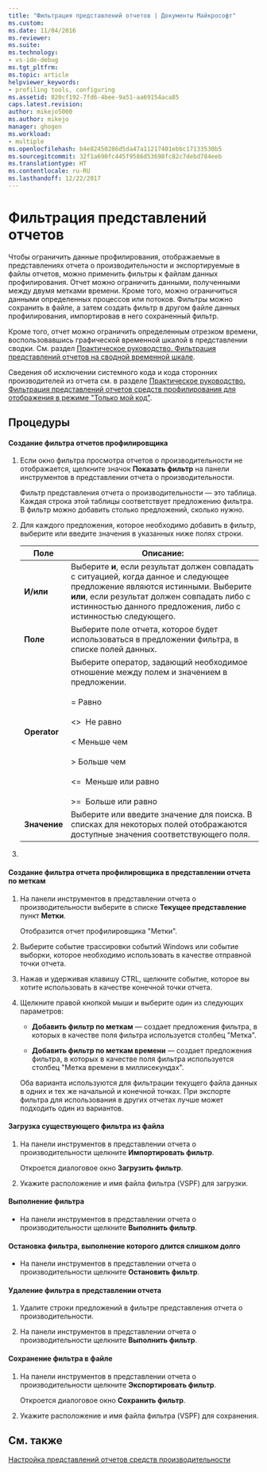 ```yaml
---
title: "Фильтрация представлений отчетов | Документы Майкрософт"
ms.custom: 
ms.date: 11/04/2016
ms.reviewer: 
ms.suite: 
ms.technology:
- vs-ide-debug
ms.tgt_pltfrm: 
ms.topic: article
helpviewer_keywords:
- profiling tools, configuring
ms.assetid: 820cf192-7fd6-4bee-9a51-aa69154aca85
caps.latest.revision: 
author: mikejo5000
ms.author: mikejo
manager: ghogen
ms.workload:
- multiple
ms.openlocfilehash: b4e82450286d5da47a11217401ebbc17133530b5
ms.sourcegitcommit: 32f1a690fc445f9586d53698fc82c7debd784eeb
ms.translationtype: HT
ms.contentlocale: ru-RU
ms.lasthandoff: 12/22/2017
---
```

# <a name="filtering-report-views"></a>Фильтрация представлений отчетов
Чтобы ограничить данные профилирования, отображаемые в представлениях отчета о производительности и экспортируемые в файлы отчетов, можно применить фильтры к файлам данных профилирования. Отчет можно ограничить данными, полученными между двумя метками времени. Кроме того, можно ограничиться данными определенных процессов или потоков. Фильтры можно сохранить в файле, а затем создать фильтр в другом файле данных профилирования, импортировав в него сохраненный фильтр.  
  
 Кроме того, отчет можно ограничить определенным отрезком времени, воспользовавшись графической временной шкалой в представлении сводки. См. раздел [Практическое руководство. Фильтрация представлений отчетов на сводной временной шкале](../profiling/how-to-filter-report-views-from-the-summary-timeline.md).  
  
 Сведения об исключении системного кода и кода сторонних производителей из отчета см. в разделе [Практическое руководство. Фильтрация представлений отчетов средств профилирования для отображения в режиме "Только мой код"](../profiling/how-to-filter-profiling-tools-report-views-to-display-just-my-code.md).  
  
## <a name="procedures"></a>Процедуры  
  
#### <a name="to-create-a-profiler-report-filter"></a>Создание фильтра отчетов профилировщика  
  
1.  Если окно фильтра просмотра отчетов о производительности не отображается, щелкните значок **Показать фильтр** на панели инструментов в представлении отчета о производительности.  
  
     Фильтр представления отчета о производительности — это таблица. Каждая строка этой таблицы соответствует предложению фильтра. В фильтр можно добавить столько предложений, сколько нужно.  
  
2.  Для каждого предложения, которое необходимо добавить в фильтр, выберите или введите значения в указанных ниже полях строки.  
  
    |Поле|Описание:|  
    |-----------|-----------------|  
    |**И/или**|Выберите **и**, если результат должен совпадать с ситуацией, когда данное и следующее предложение являются истинными. Выберите **или**, если результат должен совпадать либо с истинностью данного предложения, либо с истинностью следующего.|  
    |**Поле**|Выберите поле отчета, которое будет использоваться в предложении фильтра, в списке полей данных.|  
    |**Operator**|Выберите оператор, задающий необходимое отношение между полем и значением в предложении.<br /><br /> =    Равно<br /><br /> <>  Не равно<br /><br /> <    Меньше чем<br /><br /> >    Больше чем<br /><br /> <=  Меньше или равно<br /><br /> >=  Больше или равно|  
    |**Значение**|Выберите или введите значение для поиска. В списках для некоторых полей отображаются доступные значения соответствующего поля.|  
  
3.  
  
#### <a name="to-create-a-profiler-report-filter-from-the-marks-report-view"></a>Создание фильтра отчета профилировщика в представлении отчета по меткам  
  
1.  На панели инструментов в представлении отчета о производительности выберите в списке **Текущее представление** пункт **Метки**.  
  
     Отобразится отчет профилировщика "Метки".  
  
2.  Выберите событие трассировки событий Windows или событие выборки, которое необходимо использовать в качестве отправной точки отчета.  
  
3.  Нажав и удерживая клавишу CTRL, щелкните событие, которое вы хотите использовать в качестве конечной точки отчета.  
  
4.  Щелкните правой кнопкой мыши и выберите один из следующих параметров:  
  
    -   **Добавить фильтр по меткам** — создает предложения фильтра, в которых в качестве поля фильтра используется столбец "Метка".  
  
    -   **Добавить фильтр по меткам времени** — создает предложения фильтра, в которых в качестве поля фильтра используется столбец "Метка времени в миллисекундах".  
  
     Оба варианта используются для фильтрации текущего файла данных в одних и тех же начальной и конечной точках. При экспорте фильтра для использования в других отчетах лучше может подходить один из вариантов.  
  
#### <a name="to-load-an-existing-filter-from-a-file"></a>Загрузка существующего фильтра из файла  
  
1.  На панели инструментов в представлении отчета о производительности щелкните **Импортировать фильтр**.  
  
     Откроется диалоговое окно **Загрузить фильтр**.  
  
2.  Укажите расположение и имя файла фильтра (VSPF) для загрузки.  
  
#### <a name="to-execute-a-filter"></a>Выполнение фильтра  
  
-   На панели инструментов в представлении отчета о производительности щелкните **Выполнить фильтр**.  
  
#### <a name="to-stop-a-filter-that-is-taking-too-long-to-execute"></a>Остановка фильтра, выполнение которого длится слишком долго  
  
-   На панели инструментов в представлении отчета о производительности щелкните **Остановить фильтр**.  
  
#### <a name="to-remove-a-filter-on-a-report-view"></a>Удаление фильтра в представлении отчета  
  
1.  Удалите строки предложений в фильтре представления отчета о производительности.  
  
2.  На панели инструментов в представлении отчета о производительности щелкните **Выполнить фильтр**.  
  
#### <a name="to-save-a-filter-to-a-file"></a>Сохранение фильтра в файле  
  
1.  На панели инструментов в представлении отчета о производительности щелкните **Экспортировать фильтр**.  
  
     Откроется диалоговое окно **Сохранить фильтр**.  
  
2.  Укажите расположение и имя файла фильтра (VSPF) для сохранения.  
  
## <a name="see-also"></a>См. также  
 [Настройка представлений отчетов средств производительности](../profiling/customizing-performance-tools-report-views.md)